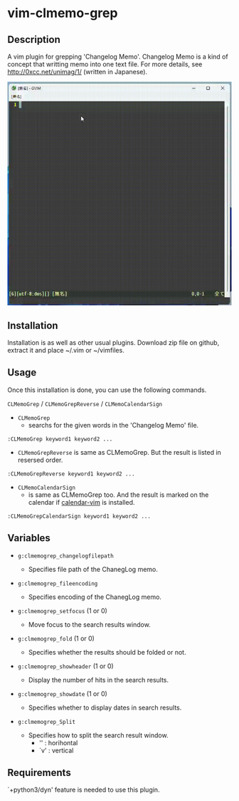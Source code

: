 # vim-clmemo-grep

## Description

A vim plugin for grepping 'Changelog Memo'.
Changelog Memo is a kind of concept that writting memo into one text file.
For more details, see http://0xcc.net/unimag/1/ (written in Japanese).

![](image/intro.gif)

## Installation

Installation is as well as other usual plugins.
Download zip file on github, extract it and place ~/.vim or ~/vimfiles.

## Usage

Once this installation is done, you can use the following commands.

`CLMemoGrep` / `CLMemoGrepReverse` / `CLMemoCalendarSign`

- `CLMemoGrep`
  -  searchs for the given words in the 'Changelog Memo' file.

```
:CLMemoGrep keyword1 keyword2 ...
```

- `CLMemoGrepReverse`
    is same as CLMemoGrep. But the result is listed in resersed order.

```
:CLMemoGrepReverse keyword1 keyword2 ...
```

- `CLMemoCalendarSign`
  -  is same as CLMemoGrep too. And the result is marked on the calendar if [calendar-vim](https://github.com/mattn/calendar-vim) is installed.

```
:CLMemoGrepCalendarSign keyword1 keyword2 ...
```

## Variables

- `g:clmemogrep_changelogfilepath`
  - Specifies file path of the ChanegLog memo.

- `g:clmemogrep_fileencoding`
  - Specifies encoding of the ChanegLog memo.

- `g:clmemogrep_setfocus` (1 or 0)
  - Move focus to the search results window.

- `g:clmemogrep_fold` (1 or 0)
  - Specifies whether the results should be folded or not.

- `g:clmemogrep_showheader` (1 or 0)
  - Display the number of hits in the search results.

- `g:clmemogrep_showdate` (1 or 0)
  - Specifies whether to display dates in search results.

- `g:clmemogrep_Split`
  - Specifies how to split the search result window.
    - '' : horihontal
    - `v' : vertical


## Requirements

`+python3/dyn' feature is needed to use this plugin.


